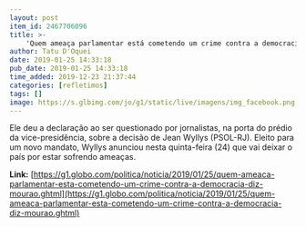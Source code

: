 ```yaml
---
layout: post
item_id: 2467706096
title: >-
    'Quem ameaça parlamentar está cometendo um crime contra a democracia', diz Mourão
author: Tatu D'Oquei
date: 2019-01-25 14:33:18
pub_date: 2019-01-25 14:33:18
time_added: 2019-12-23 21:37:44
categories: [refletimos]
tags: []
image: https://s.glbimg.com/jo/g1/static/live/imagens/img_facebook.png
---
```


Ele deu a declaração ao ser questionado por jornalistas, na porta do prédio da vice-presidência, sobre a decisão de Jean Wyllys (PSOL-RJ). Eleito para um novo mandato, Wyllys anunciou nesta quinta-feira (24) que vai deixar o país por estar sofrendo ameaças.

**Link:** [https://g1.globo.com/politica/noticia/2019/01/25/quem-ameaca-parlamentar-esta-cometendo-um-crime-contra-a-democracia-diz-mourao.ghtml](https://g1.globo.com/politica/noticia/2019/01/25/quem-ameaca-parlamentar-esta-cometendo-um-crime-contra-a-democracia-diz-mourao.ghtml)

